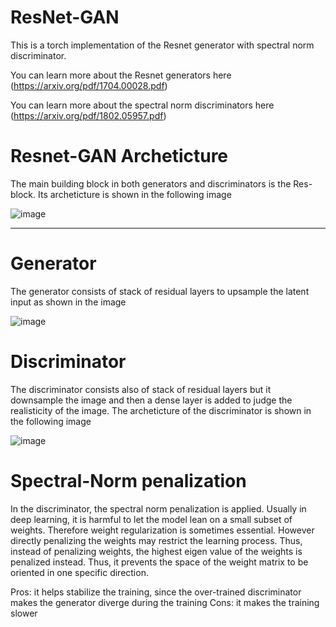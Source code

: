 # ResNet-GAN
This is a torch implementation of the Resnet generator with spectral norm discriminator. 

You can learn more about the Resnet generators here (https://arxiv.org/pdf/1704.00028.pdf)

You can learn more about the spectral norm discriminators here (https://arxiv.org/pdf/1802.05957.pdf)

# Resnet-GAN Archeticture
The main building block in both generators and discriminators is the Res-block. Its archeticture is shown in the following image

![image](https://user-images.githubusercontent.com/47930821/130739125-ec55a98c-29e2-4551-9a2a-b3b18015fa8d.png)

---
# Generator
The generator consists of stack of residual layers to upsample the latent input as shown in the image

![image](https://user-images.githubusercontent.com/47930821/130739011-d7beadb5-bca0-4f25-9924-1d657e929815.png)

# Discriminator
The discriminator consists also of stack of residual layers but it downsample the image and then a dense layer is added to judge the realisticity of the image. The archeticture of the discriminator is shown in the following image

![image](https://user-images.githubusercontent.com/47930821/130739428-61ee148e-96eb-456a-bc7d-b628d7865b5d.png)

# Spectral-Norm penalization
In the discriminator, the spectral norm penalization is applied. Usually in deep learning, it is harmful to let the model lean on a small subset of weights. Therefore weight regularization is sometimes essential. However directly penalizing the weights may restrict the learning process. Thus, instead of penalizing weights, the highest eigen value of the weights is penalized instead. Thus, it prevents the space of the weight matrix to be oriented in one specific direction.

Pros: it helps stabilize the training, since the over-trained discriminator makes the generator diverge during the training
Cons: it makes the training slower

